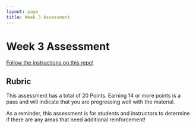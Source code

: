 ```yaml
---
layout: page
title: Week 3 Assessment
---
```


# Week 3 Assessment

[Follow the instructions on this repo!](https://github.com/turingschool-examples/Launch-Mod2-DoctorsOffice)

## Rubric

This assessment has a total of 20 Points. Earning 14 or more points is a pass and will indicate that you are progressing well with the material.

As a reminder, this assessment is for students and instructors to determine if there are any areas that need additional reinforcement!

